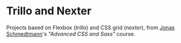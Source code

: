 # Trillo and Nexter
Projects based on Flexbox (*trillo*) and CSS grid (*nexter*), from [Jonas Schmedtmann](https://twitter.com/jonasschmedtman)'s *"Advanced CSS and Sass"* course.